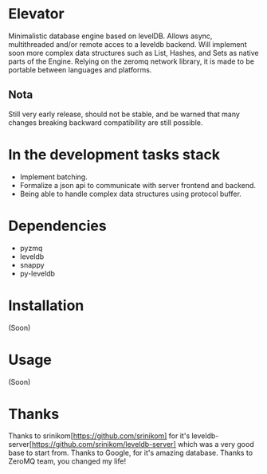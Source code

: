 Elevator
========

Minimalistic database engine based on levelDB.
Allows async, multithreaded and/or remote acces to a leveldb backend.
Will implement soon more complex data structures such as List, Hashes, and Sets
as native parts of the Engine.
Relying on the zeromq network library, it is made to be portable between languages and
platforms.

## Nota
Still very early release, should not be stable, and be warned that
many changes breaking backward compatibility are still possible.


In the development tasks stack
==============================
* Implement batching.
* Formalize a json api to communicate with server frontend and backend.
* Being able to handle complex data structures using protocol buffer.

Dependencies
============
* pyzmq
* leveldb
* snappy
* py-leveldb

Installation
============
(Soon)

Usage
=====
(Soon)


Thanks
======
Thanks to srinikom[https://github.com/srinikom] for it's leveldb-server[https://github.com/srinikom/leveldb-server] which was a very good base to start from.
Thanks to Google, for it's amazing database.
Thanks to ZeroMQ team, you changed my life!
